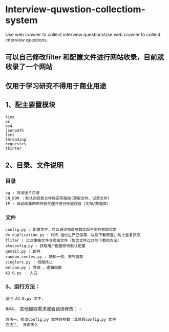 # Interview-quwstion-collectiom-system
Use web crawler to collect interview questionsUse web crawler to collect interview questions.

## 可以自己修改filter 和配置文件进行网站收录，目前就收录了一个网站
## 仅用于学习研究不得用于商业用途

## 1、配主要置模块

    time
    os
    bs4
    jsonpath
    lxml
    threading
    requestes
    tkinter

## 2、目录、文件说明
### 目录

    bg : 背景图片目录
    CN_DOM ：默认的获取文件保安存路劲(获取文件、记录文件)
    IP : 自动收集网络开放代理并进行校验保存（文档/数据库）
    
### 文件

    config.py : 配置文件，可以通过修改参数实现不同的抓取需求
    de_duplication.py : MD5 指纹生产已保存，以及下载审查，防止重复抓取
    fliter : 过滤策略文件与爬虫文件（包含文件过滤与下载的方法）
    atoconfig.py : 获取用户配置修改默认配置
    qemail.py : 邮件
    random_centes.py : 随机一句、天气函数
    singlers.py : 线程终止
    welcom.py : 界面 、逻辑函数
    A2.0.py ： 入口

### 3、运行方法：
    运行 A2.0.py 文件.

##4、 其他抓取需求或者路径修改：
*-*

    方法一、修改config.py 文件的参数：具体看config.py 文件
    方法二、 界面传入

